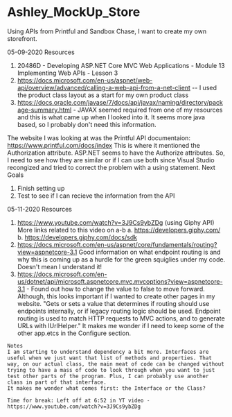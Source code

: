 # Ashley_MockUp_Store
 Using APIs from Printful and Sandbox Chase, I want to create my own storefront. 

 05-09-2020
 Resources
 1. 20486D - Developing ASP.NET Core MVC Web Applications - Module 13 Implementing Web APIs - Lesson 3
 2. https://docs.microsoft.com/en-us/aspnet/web-api/overview/advanced/calling-a-web-api-from-a-net-client -- I used the product class layout as a start for my own product class
 3. https://docs.oracle.com/javase/7/docs/api/javax/naming/directory/package-summary.html - JAVAX seemed required from one of my resources and this is what came up when I looked into it. It seems more java based, so I probably don't need this information. 
   
   The website I was looking at was the Printful API documentaion: https://www.printful.com/docs/index
   This is where it mentioned the Authorization attribute. ASP.NET seems to have the Authorize attributes. So, I need to see how they are similar or if I can use both since Visual Studio recongized and tried to correct the problem with a using statement. 
   Next Goals
   1. Finish setting up
   2. Test to see if I can recieve the information from the API

   05-11-2020
   Resources
   1. https://www.youtube.com/watch?v=3J9Cs9ybZDg (using Giphy API) More links related to this video on a-b
      a. https://developers.giphy.com/
      b. https://developers.giphy.com/docs/sdk
   2. https://docs.microsoft.com/en-us/aspnet/core/fundamentals/routing?view=aspnetcore-3.1 Good information on what endpoint routing is and why this is coming up as a hurdle for the green squiglies under my code. Doesn't mean I understand it! 
   3. https://docs.microsoft.com/en-us/dotnet/api/microsoft.aspnetcore.mvc.mvcoptions?view=aspnetcore-3.1 - Found out how to change the value to false to move forward. Although, this looks important if I wanted to create other pages in my website. 
            "Gets or sets a value that determines if routing should use endpoints internally, or if legacy routing logic should be used. Endpoint routing is used to match HTTP requests to MVC actions, and to generate URLs with IUrlHelper."
    It makes me wonder if I need to keep some of the other app.etcs in the Configure section. 

    Notes
    I am starting to understand dependency a bit more. Interfaces are useful when we just want that list of methods and properties. That way, on our actual class, the main meat of code can be changed without trying to have a mass of code to look through when you want to just test other parts of the program. Plus, I can probably use another class in part of that interface. 
    It makes me wonder what comes first: the Interface or the Class?

    Time for break: Left off at 6:52 in YT video -  https://www.youtube.com/watch?v=3J9Cs9ybZDg
